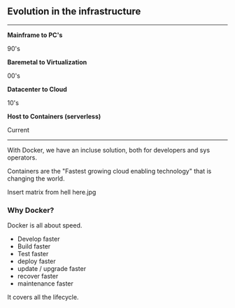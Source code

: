 ## Evolution in the infrastructure

---

**Mainframe to PC's**

90's

**Baremetal to Virtualization**

00's

**Datacenter to Cloud**

10's

**Host to Containers (serverless)**

Current

---


With Docker, we have an incluse solution, both for developers and sys operators. 

Containers are the "Fastest growing cloud enabling technology" that is changing the world. 

Insert matrix from hell here.jpg


### Why Docker?
Docker is all about speed.
- Develop  faster
- Build faster
- Test faster
- deploy faster
- update / upgrade faster
- recover faster
- maintenance faster 

It covers all the lifecycle. 